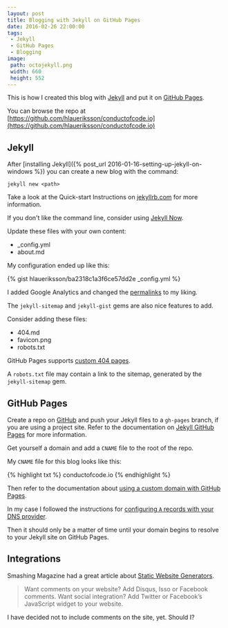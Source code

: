 ```yaml
---
layout: post
title: Blogging with Jekyll on GitHub Pages
date: 2016-02-26 22:00:00
tags:
 - Jekyll
 - GitHub Pages
 - Blogging
image:
 path: octojekyll.png
 width: 660
 height: 552
---
```


This is how I created this blog with [Jekyll](https://jekyllrb.com/) and put it on [GitHub Pages](https://pages.github.com/).

You can browse the repo at [https://github.com/hlaueriksson/conductofcode.io](https://github.com/hlaueriksson/conductofcode.io)

## Jekyll

After [installing Jekyll]({% post_url 2016-01-16-setting-up-jekyll-on-windows %}) you can create a new blog with the command:

`jekyll new <path>`

Take a look at the Quick-start Instructions on [jekyllrb.com](https://jekyllrb.com/) for more information.

If you don't like the command line, consider using [Jekyll Now](http://www.jekyllnow.com/).

Update these files with your own content:

* _config.yml
* about.md

My configuration ended up like this:

{% gist hlaueriksson/ba2318c1a3f6ce57dd2e _config.yml %}

I added Google Analytics and changed the [permalinks](https://jekyllrb.com/docs/permalinks/) to my liking.

The `jekyll-sitemap` and `jekyll-gist` gems are also nice features to add.

Consider adding these files:

* 404.md
* favicon.png
* robots.txt

GitHub Pages supports [custom 404 pages](https://help.github.com/articles/creating-a-custom-404-page-for-your-github-pages-site/).

A `robots.txt` file may contain a link to the sitemap, generated by the `jekyll-sitemap` gem.

## GitHub Pages

Create a repo on [GitHub](https://github.com/) and push your Jekyll files to a `gh-pages` branch, if you are using a project site. Refer to the documentation on [Jekyll GitHub Pages](https://jekyllrb.com/docs/github-pages/) for more information.

Get yourself a domain and add a `CNAME` file to the root of the repo.

My `CNAME` file for this blog looks like this:

{% highlight txt %}
conductofcode.io
{% endhighlight %}

Then refer to the documentation about [using a custom domain with GitHub Pages](https://help.github.com/articles/using-a-custom-domain-with-github-pages/).

In my case I followed the instructions for [configuring `A` records with your DNS provider](https://help.github.com/articles/setting-up-an-apex-domain/#configuring-a-records-with-your-dns-provider).

Then it should only be a matter of time until your domain begins to resolve to your Jekyll site on GitHub Pages.

## Integrations

Smashing Magazine had a great article about [Static Website Generators](http://www.smashingmagazine.com/2015/11/modern-static-website-generators-next-big-thing/).

> Want comments on your website? Add Disqus, Isso or Facebook comments. Want social integration? Add Twitter or Facebook’s JavaScript widget to your website.

I have decided not to include comments on the site, yet. Should I?